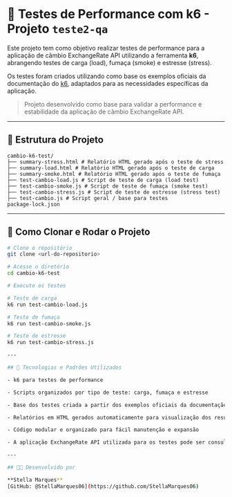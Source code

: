 # 🧪 Testes de Performance com k6 - Projeto `teste2-qa`

Este projeto tem como objetivo realizar testes de performance para a aplicação de câmbio ExchangeRate API utilizando a ferramenta **k6**, abrangendo testes de carga (load), fumaça (smoke) e estresse (stress).

Os testes foram criados utilizando como base os exemplos oficiais da documentação do [k6](https://k6.io/docs/), adaptados para as necessidades específicas da aplicação.

> Projeto desenvolvido como base para validar a performance e estabilidade da aplicação de câmbio ExchangeRate API.

---

## 📁 Estrutura do Projeto

```
cambio-k6-test/
├── summary-stress.html # Relatório HTML gerado após o teste de stress
├── summary-load.html # Relatório HTML gerado após o teste de carga
├── summary-smoke.html # Relatório HTML gerado após o teste de fumaça
├── test-cambio-load.js # Script de teste de carga (load test)
├── test-cambio-smoke.js # Script de teste de fumaça (smoke test)
├── test-cambio-stress.js # Script de teste de estresse (stress test)
├── test-cambio.js # Script geral / base para testes
package-lock.json
```

---

## 🚀 Como Clonar e Rodar o Projeto

```bash
# Clone o repositório
git clone <url-do-repositorio>

# Acesse o diretório
cd cambio-k6-test

# Execute os testes

# Teste de carga
k6 run test-cambio-load.js

# Teste de fumaça
k6 run test-cambio-smoke.js

# Teste de estresse
k6 run test-cambio-stress.js

---

## 📌 Tecnologias e Padrões Utilizados

- k6 para testes de performance

- Scripts organizados por tipo de teste: carga, fumaça e estresse

- Base dos testes criada a partir dos exemplos oficiais da documentação do k6

- Relatórios em HTML gerados automaticamente para visualização dos resultados

- Código modular e organizado para fácil manutenção e expansão

- A aplicação ExchangeRate API utilizada para os testes pode ser consultada no endereço: (https://github.com/toddmotto/public-apis) 

---

## 👩‍💻 Desenvolvido por

**Stella Marques**  
[GitHub: @StellaMarques06](https://github.com/StellaMarques06)